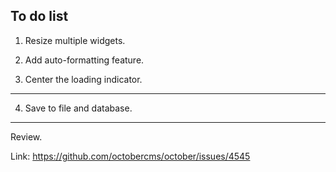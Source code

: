 ## To do list

1. Resize multiple widgets.

2. Add auto-formatting feature.

3. Center the loading indicator.

---

4. Save to file and database.

---

Review.


Link: https://github.com/octobercms/october/issues/4545

